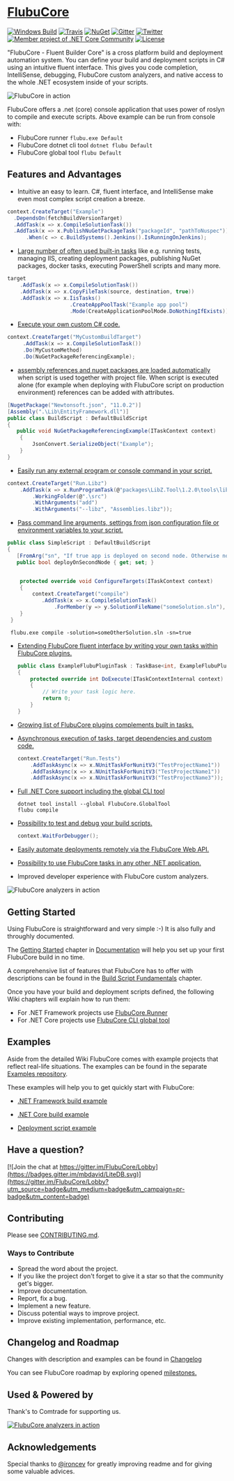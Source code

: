 # [FlubuCore](https://flubucore.dotnetcore.xyz/)

[![Windows Build](http://lucidlynx.comtrade.com:8080/buildStatus/icon?job=FlubuCore)](http://lucidlynx.comtrade.com:8080/login?from=%2F)
[![Travis](https://img.shields.io/travis/dotnetcore/FlubuCore.svg?branch=maste&?style=flat-square&label=linux-build)](https://travis-ci.org/dotnetcore/FlubuCore)
[![NuGet](https://img.shields.io/nuget/v/FlubuCore.svg)](https://www.nuget.org/packages/FlubuCore)
[![Gitter](https://img.shields.io/gitter/room/FlubuCore/Lobby.svg)](https://gitter.im/FlubuCore/Lobby?utm_source=badge&utm_medium=badge&utm_campaign=pr-badge&utm_content=badge)
[![Twitter](https://img.shields.io/badge/twitter-flubucore-brightgreen.svg?logo=twitter)](https://twitter.com/FlubuC)
[![Member project of .NET Core Community](https://img.shields.io/badge/member%20project%20of-NCC-9e20c9.svg)](https://github.com/dotnetcore)
[![License](https://img.shields.io/github/license/dotnetcore/FlubuCore.svg)](https://github.com/dotnetcore/FlubuCore/blob/master/LICENSE)

"FlubuCore - Fluent Builder Core" is a cross platform build and deployment automation system. You can define your build and deployment scripts in C# using an intuitive fluent interface. This gives you code completion, IntelliSense, debugging, FlubuCore custom analyzers, and native access to the whole .NET ecosystem inside of your scripts.

![FlubuCore in action](https://raw.githubusercontent.com/flubu-core/flubu.core/master/assets/demo.gif)

FlubuCore offers a .net (core) console application that uses power of roslyn to compile and execute scripts. Above example can be run from console with:

* FlubuCore runner  ``` flubu.exe Default ```
* FlubuCore dotnet cli tool ``` dotnet flubu Default ```
* FlubuCore global tool ``` flubu Default ```
## Features and Advantages

* Intuitive an easy to learn. C#, fluent interface, and IntelliSense make even most complex script creation a breeze.

```cs
context.CreateTarget("Example")
  .DependsOn(fetchBuildVersionTarget)
  .AddTask(x => x.CompileSolutionTask())
  .AddTask(x => x.PublishNuGetPackageTask("packageId", "pathToNuspec"))
      .When(c => c.BuildSystems().Jenkins().IsRunningOnJenkins);
```
          
* [Large number of often used built-in tasks](https://flubucore.dotnetcore.xyz/tasks/) like e.g. running tests, managing IIS, creating deployment packages, publishing NuGet packages, docker tasks, executing PowerShell scripts and many more.

```cs
target
    .AddTask(x => x.CompileSolutionTask())
    .AddTask(x => x.CopyFileTask(source, destination, true))
    .AddTask(x => x.IisTasks()
                    .CreateAppPoolTask("Example app pool")
                    .Mode(CreateApplicationPoolMode.DoNothingIfExists));
```

* [Execute your own custom C# code.](https://flubucore.dotnetcore.xyz/buildscript-fundamentals#Custom-code)

```cs
context.CreateTarget("MyCustomBuildTarget")
     .AddTask(x => x.CompileSolutionTask())
     .Do(MyCustomMethod)
     .Do(NuGetPackageReferencingExample);
```

* [assembly references and nuget packages are loaded automatically](https://flubucore.dotnetcore.xyz/buildscript-fundamentals#Referencing-other-assemblies-in-build-script) when script is used together with project file. When script is executed alone (for example when deploying with FlubuCore script on production environment) references can be added with attributes.

```cs
[NugetPackage("Newtonsoft.json", "11.0.2")]
[Assembly(".\Lib\EntityFramework.dll")]
public class BuildScript : DefaultBuildScript
{
   public void NuGetPackageReferencingExample(ITaskContext context)
    {
        JsonConvert.SerializeObject("Example");
    }
}
```

* [Easily run any external program or console command in your script.](https://flubucore.dotnetcore.xyz/buildscript-fundamentals#Run-any-program)

```cs
context.CreateTarget("Run.Libz")
    .AddTask(x => x.RunProgramTask(@"packages\LibZ.Tool\1.2.0\tools\libz.exe")
        .WorkingFolder(@".\src")
        .WithArguments("add")
        .WithArguments("--libz", "Assemblies.libz"));
```

* [Pass command line arguments, settings from json configuration file or environment variables to your script.](https://flubucore.dotnetcore.xyz/buildscript-fundamentals#Script-arguments)

 ```cs
 public class SimpleScript : DefaultBuildScript
 {
    [FromArg("sn", "If true app is deployed on second node. Otherwise not.")]
    public bool deployOnSecondNode { get; set; }

 
     protected override void ConfigureTargets(ITaskContext context)
     {
         context.CreateTarget("compile")
            .AddTask(x => x.CompileSolutionTask()
                .ForMember(y => y.SolutionFileName("someSolution.sln"), "solution", "The solution to build.")); 
     }
  }
 ```
 
 ```
  flubu.exe compile -solution=someOtherSolution.sln -sn=true
 ```
* [Extending FlubuCore fluent interface by writing your own tasks within FlubuCore plugins.](https://flubucore.dotnetcore.xyz/write-plugins)

    ```cs
    public class ExampleFlubuPluginTask : TaskBase<int, ExampleFlubuPluginTask>
    {
        protected override int DoExecute(ITaskContextInternal context)
        {
            // Write your task logic here.
            return 0;
        }
    }
    ```
* [Growing list of FlubuCore plugins complements built in tasks.](https://flubucore.dotnetcore.xyz/AwesomePlugins/awesome-plugins/)

* [Asynchronous execution of tasks, target dependencies and custom code.](https://flubucore.dotnetcore.xyz/buildscript-fundamentals#Async-execution)

    ```cs
    context.CreateTarget("Run.Tests")
        .AddTaskAsync(x => x.NUnitTaskForNunitV3("TestProjectName1"))
        .AddTaskAsync(x => x.NUnitTaskForNunitV3("TestProjectName1"))
        .AddTaskAsync(x => x.NUnitTaskForNunitV3("TestProjectName3"));
    ```

* [Full .NET Core support including the global CLI tool](https://flubucore.dotnetcore.xyz/getting-started#getting-started-net-core)

    ```
    dotnet tool install --global FlubuCore.GlobalTool
    flubu compile
    ```

* [Possibility to test and debug your build scripts.](https://flubucore.dotnetcore.xyz/Tests-debugging)

    ```cs
    context.WaitForDebugger();
    ```

* [Easily automate deployments remotely via the FlubuCore Web API.](https://flubucore.dotnetcore.xyz/WebApi/getting-started/)

* [Possibility to use FlubuCore tasks in any other .NET application.](https://github.com/flubu-core/examples/blob/master/NetCore_csproj/BuildScript/BuildScriptTests.cs)

* Improved developer experience with FlubuCore custom analyzers.

![FlubuCore analyzers in action](https://raw.githubusercontent.com/flubu-core/flubu.core/master/assets/FlubuCoreCustomAnalyzerDemo.png)

## Getting Started
Using FlubuCore is straightforward and very simple :-) It is also fully and throughly documented.

The [Getting Started](https://flubucore.dotnetcore.xyz/getting-started/) chapter in [Documentation](https://flubucore.dotnetcore.xyz) will help you set up your first FlubuCore build in no time.

A comprehensive list of features that FlubuCore has to offer with descriptions can be found in the [Build Script Fundamentals](https://flubucore.dotnetcore.xyz/buildscript-fundamentals) chapter.

Once you have your build and deployment scripts defined, the following Wiki chapters will explain how to run them:
* For .NET Framework projects use [FlubuCore.Runner](https://flubucore.dotnetcore.xyz/getting-started#Installation.net)
* For .NET Core projects use [FlubuCore CLI global tool](https://flubucore.dotnetcore.xyz/getting-started#Installation-.net-core)

## Examples
Aside from the detailed Wiki FlubuCore comes with example projects that reflect real-life situations. The examples can be found in the separate [Examples repository](https://github.com/flubu-core/examples/).

These examples will help you to get quickly start with FlubuCore:
* [.NET Framework build example](https://github.com/flubu-core/examples/blob/master/MVC_NET4.61/BuildScripts/BuildScript.cs
)

* [.NET Core build example](https://github.com/flubu-core/examples/blob/master/NetCore_csproj/BuildScript/BuildScript.cs
)

* [Deployment script example](https://github.com/flubu-core/examples/blob/master/DeployScriptExample/BuildScript/DeployScript.cs
)

## Have a question?

 [![Join the chat at https://gitter.im/FlubuCore/Lobby](https://badges.gitter.im/mbdavid/LiteDB.svg)](https://gitter.im/FlubuCore/Lobby?utm_source=badge&utm_medium=badge&utm_campaign=pr-badge&utm_content=badge)

## Contributing

Please see [CONTRIBUTING.md](./CONTRIBUTING.md).

### Ways to Contribute

* Spread the word about the project.
* If you like the project don't forget to give it a star so that the community get's bigger.
* Improve documentation.
* Report, fix a bug.
* Implement a new feature.
* Discuss potential ways to improve project.
* Improve existing implementation, performance, etc.

## Changelog and Roadmap

Changes with description and examples can be found in [Changelog](https://github.com/flubu-core/flubu.core/blob/master/CHANGELOG.md) 
 
You can see FlubuCore roadmap by exploring opened [milestones.](https://github.com/flubu-core/flubu.core/milestones)

## Used & Powered by
Thank's to Comtrade for supporting us.

[![FlubuCore analyzers in action](https://raw.githubusercontent.com/flubu-core/flubu.core/master/assets/Svg/COMTRADE_logo.PNG)](https://www.comtrade.com)


## Acknowledgements

Special thanks to [@ironcev](https://github.com/ironcev) for greatly improving readme and for giving some valuable advices.
